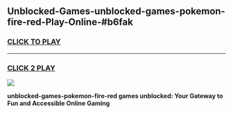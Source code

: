 
## Unblocked-Games-unblocked-games-pokemon-fire-red-Play-Online-#b6fak
<h3>
<a href="https://premium.freeplayer.one?title=unblocked-games-pokemon-fire-red&ref=27F">CLICK TO PLAY</a></h3>
<hr>

<h3>
<a href="https://premium.freeplayer.one?title=unblocked-games-pokemon-fire-red&ref=27F">CLICK 2 PLAY</a>
  
</h3>

<a href="https://premium.freeplayer.one?title=unblocked-games-pokemon-fire-red&ref=27F"><img src="https://clearcache.store/games.png"></a>


**unblocked-games-pokemon-fire-red games unblocked: Your Gateway to Fun and Accessible Online Gaming**
